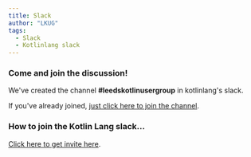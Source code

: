 ```yaml
---
title: Slack
author: "LKUG"
tags:
  - Slack
  - Kotlinlang slack
---
```


### Come and join the discussion!

We've created the channel **#leedskotlinusergroup** in kotlinlang's slack.

If you've already joined, 
<a href="https://slack.com/app_redirect?channel=leedskotlinusergroup&team=T09229ZC6" target="_blank">just click here to join the channel</a>.


### How to join the Kotlin Lang slack...

[Click here to get invite here](http://slack.kotlinlang.org/?_ga=2.166771582.1379006948.1581239303-1685779670.1523969764).

